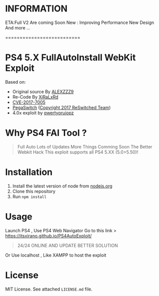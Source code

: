   INFORMATION
==========================
ETA:Full V2 Are coming Soon 
New : Improving Performance
New Design 
And more ...

==========================

PS4 5.X FullAutoInstall WebKit Exploit  
===========================
Based on:

 - Original source By <a href="https://github.com/alexzzz9">ALEXZZZ9</a><br>
 - Re-Code By [XiRaLxRd](https://twitter.com/xiranozer)
 - [CVE-2017-7005](https://bugs.chromium.org/p/project-zero/issues/detail?id=1208)
 - [PegaSwitch](https://github.com/reswitched/pegaswitch) ([Copyright 2017 ReSwitched Team](https://github.com/reswitched/pegaswitch/blob/master/LICENSE.md))
 - 4.0x exploit by [qwertyoruiopz](https://twitter.com/qwertyoruiopz)
 
Why PS4 FAI Tool ?
============
> Full Auto
> Lots of Updates
> More Things Comming Soon
> The Better Webkit Hack
> This exploit supports all PS4 5.XX (5.0>5.50)!
			
Installation
============

1. Install the latest version of node from [nodejs.org](https://nodejs.org)
2. Clone this repository
3. Run `npm install`

Usage
=====
Launch PS4 , Use PS4 Web Navigator 
Go to this link > https://itsxirano.github.io/PS4AutoExploit/  
> 24/24 ONLINE AND UPDATE BETTER SOLUTION

Or Use localhost , Like XAMPP to host the exploit

License
=======

MIT License. See attached `LICENSE.md` file.
